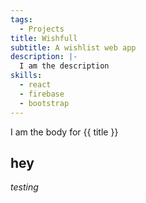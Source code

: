 ```yaml
---
tags:
  - Projects
title: Wishfull
subtitle: A wishlist web app
description: |-
  I am the description
skills:
  - react
  - firebase
  - bootstrap
---
```


I am the body for {{ title }}

## hey
_testing_
